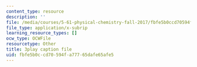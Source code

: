 ```yaml
---
content_type: resource
description: ''
file: /media/courses/5-61-physical-chemistry-fall-2017/fbfe5b0ccd70594fa77765dafe65afe5_iSqhxWjkq8.vtt
file_type: application/x-subrip
learning_resource_types: []
ocw_type: OCWFile
resourcetype: Other
title: 3play caption file
uid: fbfe5b0c-cd70-594f-a777-65dafe65afe5
---
```

